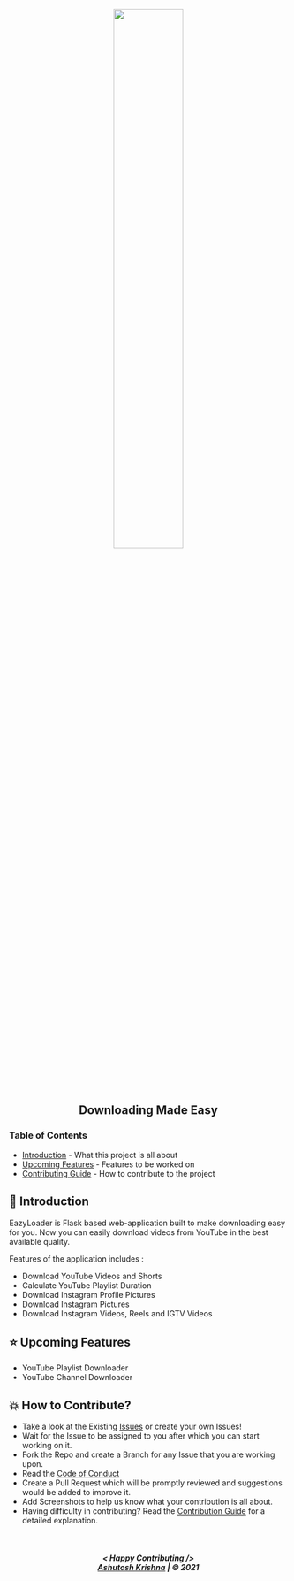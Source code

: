 <p align="center">
    <img src="https://raw.githubusercontent.com/ashutoshkrris/EazyLoader/main/core/static/assets/logo.png" width="50%">
</p>

<h2 align="center"> 
    Downloading Made Easy
</h2>


### Table of Contents

- [Introduction](#introduction) - What this project is all about
- [Upcoming Features](#upcoming-features) - Features to be worked on
- [Contributing Guide](https://github.com/ashutoshkrris/EazyLoader/blob/main/CONTRIBUTING.md) - How to contribute to the project


## <a name="introduction">📌 Introduction</a>

EazyLoader is Flask based web-application built to make downloading easy for you. Now you can easily download videos from YouTube in the best available quality.

Features of the application includes :
- Download YouTube Videos and Shorts
- Calculate YouTube Playlist Duration
- Download Instagram Profile Pictures
- Download Instagram Pictures
- Download Instagram Videos, Reels and IGTV Videos


## <a name='upcoming-features'>⭐ Upcoming Features</a>

* YouTube Playlist Downloader
* YouTube Channel Downloader


## <a name='how-to-contribute'>💥 How to Contribute?</a>

- Take a look at the Existing [Issues](https://github.com/ashutoshkrris/EazyLoader/issues) or create your own Issues!
- Wait for the Issue to be assigned to you after which you can start working on it.
- Fork the Repo and create a Branch for any Issue that you are working upon.
- Read the [Code of Conduct](https://github.com/ashutoshkrris/EazyLoader/blob/main/CODE_OF_CONDUCT.md)
- Create a Pull Request which will be promptly reviewed and suggestions would be added to improve it.
- Add Screenshots to help us know what your contribution is all about.
- Having difficulty in contributing? Read the [Contribution Guide](https://github.com/ashutoshkrris/EazyLoader/blob/main/CONTRIBUTING.md) for a detailed explanation.


<br>
<h5 align="center">
< Happy Contributing />
<br>
<a href="https://ashutoshkrris.tk">Ashutosh Krishna</a> | © 2021
</h5>
